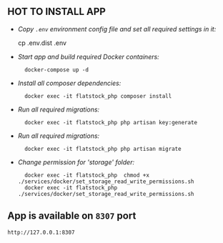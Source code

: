 **HOT TO INSTALL APP**
--
     
* *Copy ``.env`` environment config file and set all required settings in it:*

    cp .env.dist .env
     
* *Start app and build required Docker containers:*

        docker-compose up -d
      
* *Install all composer dependencies:*

        docker exec -it flatstock_php composer install

* *Run all required migrations:*

        docker exec -it flatstock_php php artisan key:generate
            
* *Run all required migrations:*

        docker exec -it flatstock_php php artisan migrate
  
      
* *Change permission for 'storage' folder:*
    
        docker exec -it flatstock_php  chmod +x ./services/docker/set_storage_read_write_permissions.sh
        docker exec -it flatstock_php  ./services/docker/set_storage_read_write_permissions.sh

App is available on ``8307`` port
--
    http://127.0.0.1:8307
